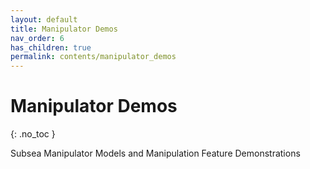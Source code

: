 ```yaml
---
layout: default
title: Manipulator Demos
nav_order: 6
has_children: true
permalink: contents/manipulator_demos
---
```


# Manipulator Demos
{: .no_toc }

Subsea Manipulator Models and Manipulation Feature Demonstrations

